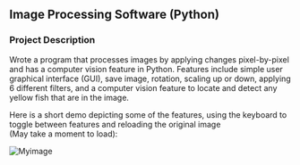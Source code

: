 ## Image Processing Software (Python)

### Project Description
Wrote a program that processes images by applying changes pixel-by-pixel and has a computer vision feature in Python.
Features include simple user graphical interface (GUI), save image, rotation, scaling up or down, applying 6 different filters, 
and a computer vision feature to locate and detect any yellow fish that are in the image.

Here is a short demo depicting some of the features, using the keyboard to toggle between features and reloading the original image <br/>
(May take a moment to load):

![Myimage](video-demo.gif)
